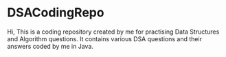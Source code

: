 # DSACodingRepo

Hi, This is a coding repository created by me for practising Data Structures and Algorithm questions. It contains various DSA questions and their answers coded by me in Java. 
